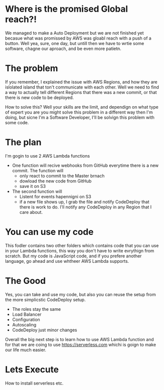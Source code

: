 # Where is the promised Global reach?! 

We managed to make a Auto Deployment but we are not finished yet becasue what was promissed by AWS was gloabl reach with a push of a button. Well yea, sure, one day, but untill then we have to wrtie some software, chagne our aproach, and be even more patietn. 

# The problem

If you remember, I explained the issue with AWS Regions, and how they are islolated island that ton't communicate with each other. Well we need to find a way to actually tell different Regions that there was a new commit, or that there is new code to be deployed. 

How to solve this? Well your skills are the limit, and dependign on what type of expert you are you might solve this problem in a different way then I'm doing, but sicne I'm a Software Developer, I'll be solvign this problem with some code.

# The plan 

I'm gogin to use 2 AWS Lambda functions

- One function will recive webhooks from GitHub everytime there is a new commit. The function will 
  - only react to commit to the Master brnach
  - dowload the new code from GitHub
  - save it on S3 
- The second function will
  - Listent for events hapennigni on S3
  - if a new file shows up, I grab the file and notify CodeDeploy that there is work to do. I'll notify any CodeDeploy in any Region that I care about. 
  
# You can use my code

This fodler contains two other folders which contains code that you can use in your Lambda functions, this way you don't have to write evrythign from scratch. But my code is JavaScript code, and if you prefere another language, go ahead and use whtheer AWS Lambda supports.

# The Good

Yes, you can take and use my code, but also you can reuse the setup from the more simplicstic CodeDeploy setup. 

- The roles stay the same
- Load Balancer
- Configuration
- Autoscaling
- CodeDeploy just minor changes

Overall the big next step is to learn how to use AWS Lambda function and for that we are coing to use https://serverless.com whichi is goign to make our life much easier.

# Lets Execute 

How to install serverless etc.

